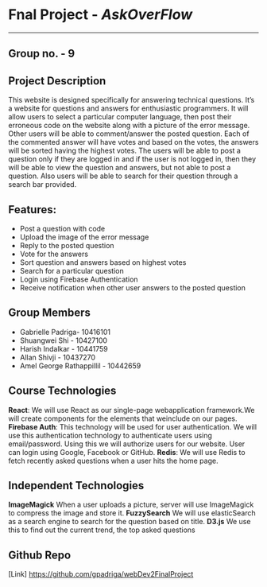 # Fnal Project - _AskOverFlow_
---------------------------------------------------------

## Group no. - 9

## Project Description
This website is designed specifically for answering technical questions. It’s a website for questions and answers for enthusiastic programmers.
It will allow users to select a particular computer language, then post their erroneous code on the website along with a picture of the error message. Other users will be able to comment/answer the posted question.
Each of the commented answer will have votes and based on the votes, the answers will be sorted having the highest votes. The users will be able to post a question only if they are logged in and if the user is not logged in, then they will be able to view the question and answers, but not able to post a question. Also users will be able to search for their question through a search bar provided.

## Features:

* Post a question with code
* Upload the image of the error message
* Reply to the posted question
* Vote for the answers
* Sort question and answers based on highest votes
* Search for a particular question
* Login using Firebase Authentication
* Receive notification when other user answers to the posted question

## Group Members

* Gabrielle Padriga- 10416101
* Shuangwei Shi - 10427100
* Harish Indalkar - 10441759
* Allan Shivji - 10437270
* Amel George Rathappillil - 10442659


## Course Technologies

__React__:
We​​ will ​​use ​​React ​​as ​​our​​ single-page web​ ​application ​​framework.​​We ​​will ​​create components ​​for ​​the ​​elements ​​that ​​we ​​include ​​on ​​our ​​pages.
__Firebase Auth__:
This technology will be used for user authentication. We will use this authentication technology to authenticate users using email/password. Using this we will authorize users for our website. User can login using Google, Facebook or GitHub.
__Redis__:
We will use Redis to fetch recently asked questions when a user hits the home page.


## Independent Technologies
__ImageMagick__
When a user uploads a picture, server will use ImageMagick to compress the image and store it.
__FuzzySearch__
We will use elasticSearch as a search engine to search for the question based on title.
__D3.js__
We use this to find out the current trend, the top asked questions


## Github Repo

[Link] https://github.com/gpadriga/webDev2FinalProject
